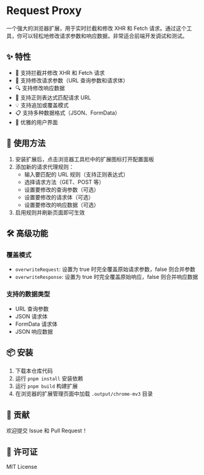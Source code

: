 # Request Proxy

一个强大的浏览器扩展，用于实时拦截和修改 XHR 和 Fetch 请求。通过这个工具，你可以轻松地修改请求参数和响应数据，非常适合前端开发调试和测试。

## ✨ 特性

- 🔄 支持拦截并修改 XHR 和 Fetch 请求
- 📝 支持修改请求参数（URL 查询参数和请求体）
- 🔍 支持修改响应数据
- 🎯 支持正则表达式匹配请求 URL
- 💡 支持追加或覆盖模式
- 📋 支持多种数据格式（JSON、FormData）
- 🎨 优雅的用户界面
<!-- - 🌙 支持暗黑模式 -->

## 🚀 使用方法

1. 安装扩展后，点击浏览器工具栏中的扩展图标打开配置面板
2. 添加新的请求代理规则：
   - 输入要匹配的 URL 规则（支持正则表达式）
   - 选择请求方法（GET、POST 等）
   - 设置要修改的查询参数（可选）
   - 设置要修改的请求体（可选）
   - 设置要修改的响应数据（可选）
3. 启用规则并刷新页面即可生效

## 🛠️ 高级功能

### 覆盖模式

- `overwriteRequest`: 设置为 true 时完全覆盖原始请求参数，false 则合并参数
- `overwriteResponse`: 设置为 true 时完全覆盖原始响应，false 则合并响应数据

### 支持的数据类型

- URL 查询参数
- JSON 请求体
- FormData 请求体
- JSON 响应数据

## 📦 安装

1. 下载本仓库代码
2. 运行 `pnpm install` 安装依赖
3. 运行 `pnpm build` 构建扩展
4. 在浏览器的扩展管理页面中加载 `.output/chrome-mv3` 目录

## 🤝 贡献

欢迎提交 Issue 和 Pull Request！

## 📄 许可证

MIT License
